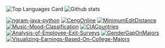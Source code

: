 ![Top Languages Card](https://github-readme-stats.vercel.app/api/top-langs/?username=BerkinSerin) ![Github stats](https://github-readme-stats.vercel.app/api?username=BerkinSerin&theme=highcontrast&show_icons=true&count_private=true)


[![ngram-java-python](https://github-readme-stats.vercel.app/api/pin/?username=BerkinSerin&repo=ngram-java-python)](https://github.com/BerkinSerin/ngram-java-python) [![CengOnline](https://github-readme-stats.vercel.app/api/pin/?username=BerkinSerin&repo=CengOnline)](https://github.com/BerkinSerin/CengOnline) [![MinimumEditDistance](https://github-readme-stats.vercel.app/api/pin/?username=BerkinSerin&repo=MinimumEditDistance)](https://github.com/BerkinSerin/MinimumEditDistance) [![Music-Mood-Classification](https://github-readme-stats.vercel.app/api/pin/?username=BerkinSerin&repo=Music-Mood-Classification)](https://github.com/BerkinSerin/Music-Mood-Classification) [![CIACountries](https://github-readme-stats.vercel.app/api/pin/?username=BerkinSerin&repo=CIACountries)](https://github.com/BerkinSerin/CIACountries) [![Analysis-of-Employee-Exit-Surveys](https://github-readme-stats.vercel.app/api/pin/?username=BerkinSerin&repo=Analysis-of-Employee-Exit-Surveys)](https://github.com/BerkinSerin/Analysis-of-Employee-Exit-Surveys) [![GenderGapOnMajors](https://github-readme-stats.vercel.app/api/pin/?username=BerkinSerin&GenderGapOnMajors)](https://github.com/BerkinSerin/GenderGapOnMajors)[![Visualizing-Earnings-Based-On-College-Majors](https://github-readme-stats.vercel.app/api/pin/?username=BerkinSerin&repo=Visualizing-Earnings-Based-On-College-Majors)](https://github.com/BerkinSerin/Visualizing-Earnings-Based-On-College-Majors)
